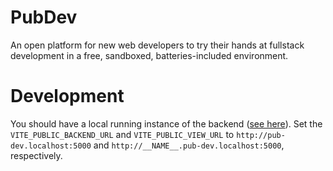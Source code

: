 # PubDev

An open platform for new web developers to try their hands at fullstack development in a free, sandboxed, batteries-included environment.

# Development

You should have a local running instance of the backend ([see here](https://github.com/JasonXu314/koyeb-server)). Set the `VITE_PUBLIC_BACKEND_URL` and `VITE_PUBLIC_VIEW_URL` to `http://pub-dev.localhost:5000` and `http://__NAME__.pub-dev.localhost:5000`, respectively.
